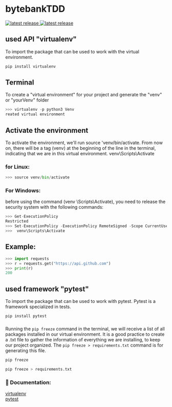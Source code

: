 # bytebankTDD

<a href="https://pypi.org/project/virtualenv/">
  <img src="https://img.shields.io/badge/virtualenv-20.23.0-blue" alt="latest release" />
</a>
<a href="https://pypi.org/project/pytest/#histor">
  <img src="https://img.shields.io/badge/pytest-7.3.2-blue" alt="latest release" /> <br>
</a>

## used API "virtualenv"
To import the package that can be used to work with the virtual environment.

```sh
pip install virtualenv
```

## Terminal
To create a "virtual environment" for your project and generate the "venv" or "yourVenv" folder
```python
>>> virtualenv -p python3 Venv
reated virtual environment
```

## Activate the environment
To activate the environment, we'll run source 'venv/bin/activate. From now on, there will be a tag (venv) at the beginning of the line in the terminal, indicating that we are in this virtual environment.
venv\Scripts\Activate

### for Linux:
```python
>>> source venv/bin/activate
```

### For Windows: 
before using the command (venv \Scripts\Activate), you need to release the security system with the following commands:
```python
>>> Get-ExecutionPolicy 
Restricted
>>> Set-ExecutionPolicy -ExecutionPolicy RemoteSigned -Scope CurrentUser
>>>  venv\Scripts\Activate
```

## Example:
```python
>>> import requests
>>> r = requests.get("https://api.github.com")
>>> print(r)
200
```

## used framework "pytest"
To import the package that can be used to work with pytest. Pytest is a framework specialized in tests.
```sh
pip install pytest
```
### 
Running the `pip freeze` command in the terminal, we will receive a list of all packages installed in our virtual environment. It is a good practice to create a .txt file to gather the information of everything we are installing, to keep our project organized. The `pip freeze > requirements.txt` command is for generating this file.
```sh
pip freeze
```
```sh
pip freeze > requirements.txt
```

### 📖 Documentation: <br>
[virtualenv](https://virtualenv.pypa.io/en/latest/) <br>
[pytest](https://docs.pytest.org/en/7.3.x/) <br>
